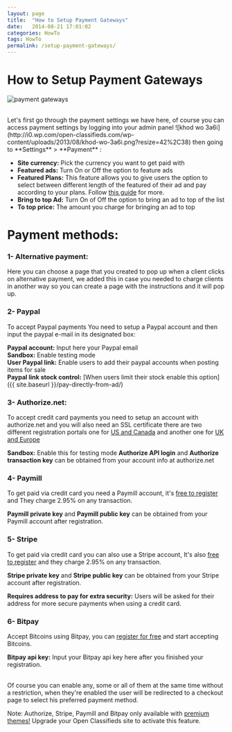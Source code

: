 ```yaml
---
layout: page
title:  "How to Setup Payment Gateways"
date:   2014-08-21 17:01:02
categories: HowTo
tags: HowTo
permalink: /setup-payment-gateways/
---
```

# How to Setup Payment Gateways

![payment gateways](http://docs.yclas.com/images/payment-gateway.png)

<br>
Let's first go through the payment settings we have here, of course you can access payment settings by logging into your admin panel ![khod wo 3a6i](http://i0.wp.com/open-classifieds.com/wp-content/uploads/2013/08/khod-wo-3a6i.png?resize=42%2C38) then going to **Settings** > **Payment** :

+ **Site currency:** Pick the currency you want to get paid with
+ **Featured ads:** Turn On or Off the option to feature ads
+ **Featured Plans:** This feature allows you to give users the option to select between different length of the featured of their ad and pay according to your plans. Follow [this guide](http://docs.yclas.com/how-to-create-featured-plan/) for more.
+ **Bring to top Ad:** Turn On of Off the option to bring an ad to top of the list
+ **To top price:** The amount you charge for bringing an ad to top

# Payment methods:

### 1- Alternative payment:

Here you can choose a page that you created to pop up when a client clicks on alternative payment, we added this in case you needed to charge clients in another way so you can create a page with the instructions and it will pop up.

### 2- Paypal

To accept Paypal payments You need to setup a Paypal account and then input the paypal e-mail in its designated box:

**Paypal account:** Input here your Paypal email <br>
**Sandbox:** Enable testing mode <br>
**User Paypal link:** Enable users to add their paypal accounts when posting items for sale <br>
**Paypal link stock control:** [When users limit their stock enable this option]({{ site.baseurl }}/pay-directly-from-ad/)

### 3- Authorize.net:

To accept credit card payments you need to setup an account with authorize.net and you will also need an SSL certificate there are two different registration portals one for [US and Canada](http://reseller.authorize.net/application/signupnow/?id=AUAffiliate&rid=26776) and another one for [UK and Europe](http://reseller.authorize.net/application/?id=5561123)

**Sandbox:** Enable this for testing mode 
**Authorize API login** and **Authorize transaction key** can be obtained from your account info at authorize.net

### 4- Paymill

To get paid via credit card you need a Paymill account, it's [free to register](https://app.paymill.com/en-en/auth/register?referrer=openclassifieds) and They charge 2.95% on any transaction.

**Paymill private key** and **Paymill public key** can be obtained from your Paymill account after registration.

### 5- Stripe

To get paid via credit card you can also use a Stripe account, It's also [free to register](https://stripe.com/) and they charge 2.95% on any transaction.

**Stripe private key** and **Stripe public key** can be obtained from your Stripe account after registration.

**Requires address to pay for extra security:** Users will be asked for their address for more secure payments when using a credit card.

### 6- Bitpay

Accept Bitcoins using Bitpay, you can [register for free](https://bitpay.com/) and start accepting Bitcoins.

**Bitpay api key:** Input your Bitpay api key here after you finished your registration.

<br>
Of course you can enable any, some or all of them at the same time without a restriction, when they're enabled the user will be redirected to a checkout page to select his preferred payment method.

Note: Authorize, Stripe, Paymill and Bitpay only available with [premium themes!](http://open-classifieds.com/market/)
Upgrade your Open Classifieds site to activate this feature. 

<!--title: How to Setup Payment Gateways
link: http://open-classifieds.com/2014/08/21/setup-payment-gateways/
author: Kinan
description: 
post_id: 19883
created: 2014/08/21 19:01:02
created_gmt: 2014/08/21 17:01:02
comment_status: open
post_name: setup-payment-gateways
status: publish
post_type: post-->

